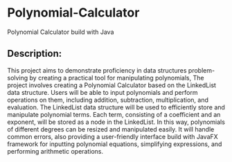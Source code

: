 # Polynomial-Calculator
Polynomial Calculator build with Java

## Description:
This project aims to demonstrate proficiency in data structures problem-solving by creating a practical tool for manipulating polynomials, The project involves creating a Polynomial Calculator based on the LinkedList data structure.
Users will be able to input polynomials and perform operations on them, including addition, subtraction, multiplication, and evaluation.
The LinkedList data structure will be used to efficiently store and manipulate polynomial terms.
Each term, consisting of a coefficient and an exponent, will be stored as a node in the LinkedList.
In this way, polynomials of different degrees can be resized and manipulated easily.
It will handle common errors, also providing a user-friendly interface build with JavaFX framework for inputting polynomial equations, simplifying expressions, and performing arithmetic
operations.
